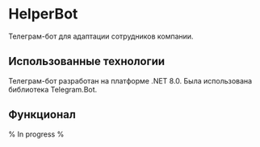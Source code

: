 # HelperBot
Телеграм-бот для адаптации сотрудников компании.

## Использованные технологии
Телеграм-бот разработан на платформе .NET 8.0. Была использована библиотека Telegram.Bot. 

## Функционал
% In progress %
